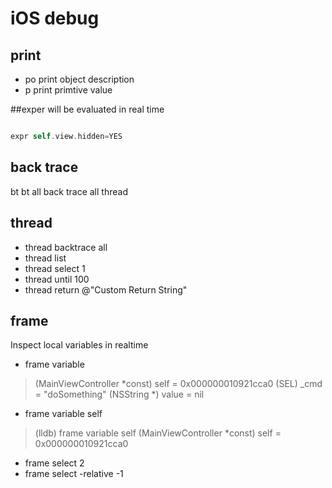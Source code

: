 # iOS debug

## print
* po
print object description
* p
print primtive value

##exper
will be evaluated in real time

```objectivec

expr self.view.hidden=YES

```
    
## back trace
bt
bt all
back trace all thread
## thread
* thread backtrace all
* thread list
* thread select 1
* thread until 100
* thread return @"Custom Return String"

## frame
Inspect local variables in realtime
* frame variable
>(MainViewController *const) self = 0x000000010921cca0
(SEL) _cmd = "doSomething"
(NSString *) value = nil

* frame variable self
>(lldb) frame variable self
(MainViewController *const) self = 0x000000010921cca0
* frame select 2
* frame select -relative -1
